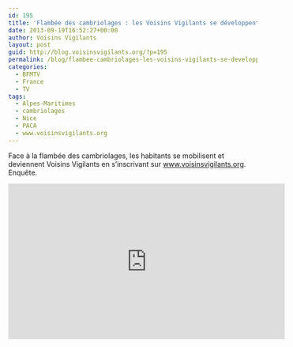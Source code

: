 ```yaml
---
id: 195
title: 'Flambée des cambriolages : les Voisins Vigilants se développent'
date: 2013-09-19T16:52:27+00:00
author: Voisins Vigilants
layout: post
guid: http://blog.voisinsvigilants.org/?p=195
permalink: /blog/flambee-cambriolages-les-voisins-vigilants-se-developpent/
categories:
  - BFMTV
  - France
  - TV
tags:
  - Alpes-Maritimes
  - cambriolages
  - Nice
  - PACA
  - www.voisinsvigilants.org
---
```

Face à la flambée des cambriolages, les habitants se mobilisent et deviennent Voisins Vigilants en s&rsquo;inscrivant sur www.voisinsvigilants.org. Enquête.

<iframe width="560" height="315" src="https://www.youtube.com/embed/JXa16hL432A" frameborder="0" allow="accelerometer; autoplay; encrypted-media; gyroscope; picture-in-picture" allowfullscreen></iframe>
